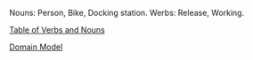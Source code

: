 Nouns:  Person, Bike, Docking station.
Werbs:  Release, Working.


[Table of Verbs and Nouns](http://tinyurl.com/jybppce)

[Domain Model](http://tinyurl.com/jq5nu3y)
